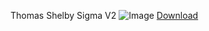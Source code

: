 Thomas Shelby Sigma V2
![Image](https://github.com/user-attachments/assets/7e042b4b-8d40-4e95-9a71-11a6c083fe14)
<a href="https://www.mediafire.com/file/tcnd9o4o746ba7r/-_%2523_Thomas_Shelby_Sigma_V2.osk/file">Download</a>
